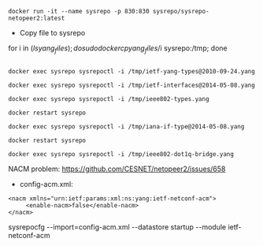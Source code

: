```docker run --network host --name yang-explore -it yang-explore:2 bash
docker run -it --name sysrepo -p 830:830 sysrepo/sysrepo-netopeer2:latest
```
- Copy file to sysrepo

for i in $(ls yang_files); do  sudo docker cp yang_files/$i  sysrepo:/tmp;  done

```docker exec sysrepo sysrepoctl -i /tmp/ieee802-dot1q-types.yang

docker exec sysrepo sysrepoctl -i /tmp/ietf-yang-types@2010-09-24.yang

docker exec sysrepo sysrepoctl -i /tmp/ietf-interfaces@2014-05-08.yang

docker exec sysrepo sysrepoctl -i /tmp/ieee802-types.yang

docker restart sysrepo

docker exec sysrepo sysrepoctl -i /tmp/iana-if-type@2014-05-08.yang

docker restart sysrepo

docker exec sysrepo sysrepoctl -i /tmp/ieee802-dot1q-bridge.yang
```

NACM problem:
https://github.com/CESNET/netopeer2/issues/658

- config-acm.xml:
```
<nacm xmlns="urn:ietf:params:xml:ns:yang:ietf-netconf-acm">
     <enable-nacm>false</enable-nacm>
</nacm>
```

sysrepocfg --import=config-acm.xml --datastore startup --module ietf-netconf-acm
